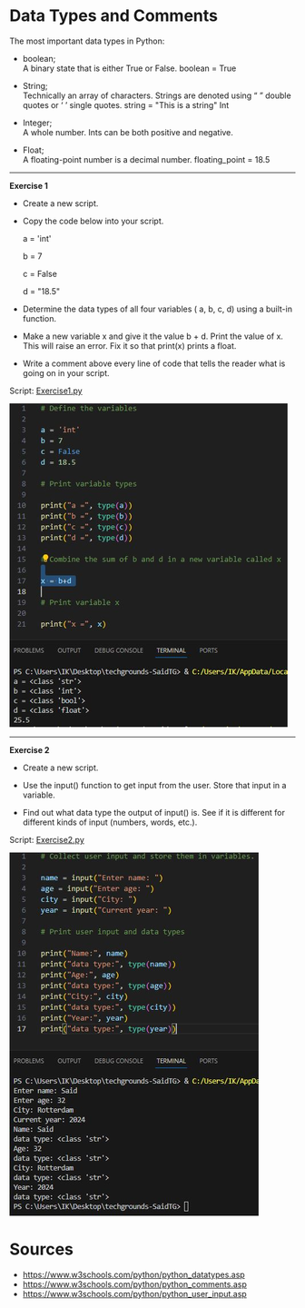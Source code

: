 #  Data Types and Comments

The most important data types in Python:


* boolean;  
    A binary state that is either True or False.
    boolean = True

* String;  
    Technically an array of characters. Strings are denoted using “ ” double quotes or ‘ ’ single quotes.
    string = "This is a string"
    Int

* Integer;  
    A whole number. Ints can be both positive and negative.
    
    

* Float;  
    A floating-point number is a decimal number.
    floating_point = 18.5

---

__Exercise 1__

* Create a new script.
* Copy the code below into your script.

    a = 'int'

    b = 7

    c = False

    d = "18.5"

* Determine the data types of all four variables ( a, b, c, d) using a built-in function.

* Make a new variable x and give it the value b + d. Print the value of x. This will raise an error. Fix it so that print(x) prints a float.

* Write a comment above every line of code that tells the reader what is going on in your script.

Script: [Exercise1.py](Python.py/09_3_DataTypesAndComments_1.py)

![Alt text](../00_includes/09_3_DataTypesAndComments_1.2.JPG)

---

__Exercise 2__

* Create a new script.

* Use the input() function to get input from the user. Store that input in a variable.

* Find out what data type the output of input() is. See if it is different for different kinds of input (numbers, words, etc.).

Script: [Exercise2.py](Python.py/09_3_DataTypesAndComments_2.py)

![Alt text](../00_includes/09_03_DataTypesAndComments_2.JPG)
# Sources

* https://www.w3schools.com/python/python_datatypes.asp
* https://www.w3schools.com/python/python_comments.asp
* https://www.w3schools.com/python/python_user_input.asp
